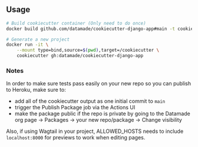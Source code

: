 ## Usage

```bash
# Build cookiecutter container (Only need to do once)
docker build github.com/datamade/cookiecutter-django-app#main -t cookiecutter:latest

# Generate a new project
docker run -it \
	--mount type=bind,source=$(pwd),target=/cookiecutter \
	cookiecutter gh:datamade/cookiecutter-django-app
```

### Notes
In order to make sure tests pass easily on your new repo so you can publish to Heroku, make sure to:
- add all of the cookiecutter output as one initial commit to `main`
- trigger the Publish Package job via the Actions UI
- make the package public if the repo is private by going to the Datamade org page → Packages → your new repo/package → Change visibility

Also, if using Wagtail in your project, ALLOWED_HOSTS needs to include `localhost:8000` for previews to work when editing pages.